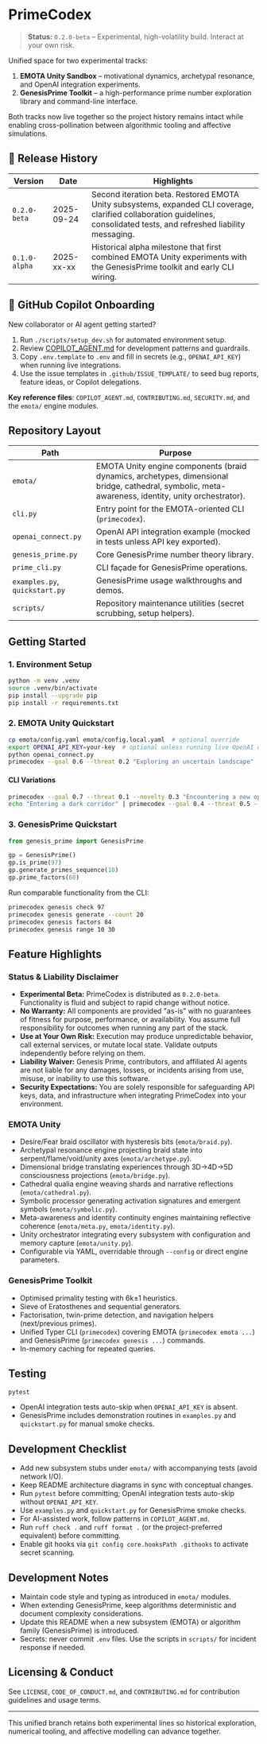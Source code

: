 # PrimeCodex

> **Status:** `0.2.0-beta` – Experimental, high-volatility build. Interact at your own risk.

Unified space for two experimental tracks:

1. **EMOTA Unity Sandbox** – motivational dynamics, archetypal resonance, and OpenAI integration experiments.
2. **GenesisPrime Toolkit** – a high-performance prime number exploration library and command-line interface.

Both tracks now live together so the project history remains intact while enabling cross-pollination between algorithmic tooling and affective simulations.

## 🚀 Release History

| Version | Date | Highlights |
|---------|------|------------|
| `0.2.0-beta` | 2025-09-24 | Second iteration beta. Restored EMOTA Unity subsystems, expanded CLI coverage, clarified collaboration guidelines, consolidated tests, and refreshed liability messaging. |
| `0.1.0-alpha` | 2025-xx-xx | Historical alpha milestone that first combined EMOTA Unity experiments with the GenesisPrime toolkit and early CLI wiring. |

## 🤖 GitHub Copilot Onboarding

New collaborator or AI agent getting started?

1. Run `./scripts/setup_dev.sh` for automated environment setup.
2. Review [COPILOT_AGENT.md](COPILOT_AGENT.md) for development patterns and guardrails.
3. Copy `.env.template` to `.env` and fill in secrets (e.g., `OPENAI_API_KEY`) when running live integrations.
4. Use the issue templates in `.github/ISSUE_TEMPLATE/` to seed bug reports, feature ideas, or Copilot delegations.

**Key reference files**: `COPILOT_AGENT.md`, `CONTRIBUTING.md`, `SECURITY.md`, and the `emota/` engine modules.

## Repository Layout

| Path | Purpose |
|------|---------|
| `emota/` | EMOTA Unity engine components (braid dynamics, archetypes, dimensional bridge, cathedral, symbolic, meta-awareness, identity, unity orchestrator).
| `cli.py` | Entry point for the EMOTA-oriented CLI (`primecodex`).
| `openai_connect.py` | OpenAI API integration example (mocked in tests unless API key exported).
| `genesis_prime.py` | Core GenesisPrime number theory library.
| `prime_cli.py` | CLI façade for GenesisPrime operations.
| `examples.py`, `quickstart.py` | GenesisPrime usage walkthroughs and demos.
| `scripts/` | Repository maintenance utilities (secret scrubbing, setup helpers).

## Getting Started

### 1. Environment Setup

```bash
python -m venv .venv
source .venv/bin/activate
pip install --upgrade pip
pip install -r requirements.txt
```

### 2. EMOTA Unity Quickstart

```bash
cp emota/config.yaml emota/config.local.yaml  # optional override
export OPENAI_API_KEY=your-key  # optional unless running live OpenAI demo
python openai_connect.py
primecodex --goal 0.6 --threat 0.2 "Exploring an uncertain landscape"
```

#### CLI Variations

```bash
primecodex --goal 0.7 --threat 0.1 --novelty 0.3 "Encountering a new opportunity"
echo "Entering a dark corridor" | primecodex --goal 0.4 --threat 0.5 --pretty
```

### 3. GenesisPrime Quickstart

```python
from genesis_prime import GenesisPrime

gp = GenesisPrime()
gp.is_prime(97)
gp.generate_primes_sequence(10)
gp.prime_factors(60)
```

Run comparable functionality from the CLI:

```bash
primecodex genesis check 97
primecodex genesis generate --count 20
primecodex genesis factors 84
primecodex genesis range 10 30
```

## Feature Highlights

### Status & Liability Disclaimer

- **Experimental Beta:** PrimeCodex is distributed as `0.2.0-beta`. Functionality is fluid and subject to rapid change without notice.
- **No Warranty:** All components are provided "as-is" with no guarantees of fitness for purpose, performance, or availability. You assume full responsibility for outcomes when running any part of the stack.
- **Use at Your Own Risk:** Execution may produce unpredictable behavior, call external services, or mutate local state. Validate outputs independently before relying on them.
- **Liability Waiver:** Genesis Prime, contributors, and affiliated AI agents are not liable for any damages, losses, or incidents arising from use, misuse, or inability to use this software.
- **Security Expectations:** You are solely responsible for safeguarding API keys, data, and infrastructure when integrating PrimeCodex into your environment.

### EMOTA Unity

- Desire/Fear braid oscillator with hysteresis bits (`emota/braid.py`).
- Archetypal resonance engine projecting braid state into serpent/flame/void/unity axes (`emota/archetype.py`).
- Dimensional bridge translating experiences through 3D→4D→5D consciousness projections (`emota/bridge.py`).
- Cathedral qualia engine weaving shards and narrative reflections (`emota/cathedral.py`).
- Symbolic processor generating activation signatures and emergent symbols (`emota/symbolic.py`).
- Meta-awareness and identity continuity engines maintaining reflective coherence (`emota/meta.py`, `emota/identity.py`).
- Unity orchestrator integrating every subsystem with configuration and memory capture (`emota/unity.py`).
- Configurable via YAML, overridable through `--config` or direct engine parameters.

### GenesisPrime Toolkit

- Optimised primality testing with 6k±1 heuristics.
- Sieve of Eratosthenes and sequential generators.
- Factorisation, twin-prime detection, and navigation helpers (next/previous primes).
- Unified Typer CLI (`primecodex`) covering EMOTA (`primecodex emota ...`) and GenesisPrime (`primecodex genesis ...`) commands.
- In-memory caching for repeated queries.

## Testing

```bash
pytest
```

- OpenAI integration tests auto-skip when `OPENAI_API_KEY` is absent.
- GenesisPrime includes demonstration routines in `examples.py` and `quickstart.py` for manual smoke checks.

## Development Checklist

- Add new subsystem stubs under `emota/` with accompanying tests (avoid network I/O).
- Keep README architecture diagrams in sync with conceptual changes.
- Run `pytest` before committing; OpenAI integration tests auto-skip without `OPENAI_API_KEY`.
- Use `examples.py` and `quickstart.py` for GenesisPrime smoke checks.
- For AI-assisted work, follow patterns in `COPILOT_AGENT.md`.
- Run `ruff check .` and `ruff format .` (or the project-preferred equivalent) before committing.
- Enable git hooks via `git config core.hooksPath .githooks` to activate secret scanning.

## Development Notes

- Maintain code style and typing as introduced in `emota/` modules.
- When extending GenesisPrime, keep algorithms deterministic and document complexity considerations.
- Update this README when a new subsystem (EMOTA) or algorithm family (GenesisPrime) is introduced.
- Secrets: never commit `.env` files. Use the scripts in `scripts/` for incident response if needed.

## Licensing & Conduct

See `LICENSE`, `CODE_OF_CONDUCT.md`, and `CONTRIBUTING.md` for contribution guidelines and usage terms.

---

This unified branch retains both experimental lines so historical exploration, numerical tooling, and affective modelling can advance together.
